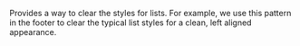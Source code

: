 Provides a way to clear the styles for lists. For example, we use this pattern in the footer to clear the typical list styles for a clean, left aligned appearance.
